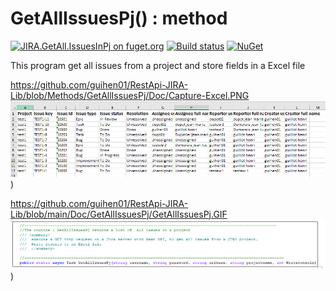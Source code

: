 # GetAllIssuesPj() : method
 
 [![JIRA.GetAll.IssuesInPj on fuget.org](https://www.fuget.org/packages/JIRA.GetAll.IssuesInPj/badge.svg)](https://www.fuget.org/packages/JIRA.GetAll.IssuesInPj)
[![Build status](https://ci.appveyor.com/api/projects/status/t25pekb23qqorbym?svg=true)](https://ci.appveyor.com/project/guihen01/getallissuespj)
[![NuGet](https://img.shields.io/nuget/v/JIRA.GetAll.IssuesInPj.svg)](https://www.nuget.org/packages/JIRA.GetAll.IssuesInPj/)

This program get all issues from a project and store fields in a Excel file
 
https://github.com/guihen01/RestApi-JIRA-Lib/blob/Methods/GetAllIssuesPj/Doc/Capture-Excel.PNG
 ![alt text]( https://github.com/guihen01/RestApi-JIRA-Lib/blob/Methods/GetAllIssuesPj/Doc/Capture-Excel.PNG "Logo Title Text 1"))

https://github.com/guihen01/RestApi-JIRA-Lib/blob/main/Doc/GetAllIssuesPj/GetAllIssuesPj.GIF
![alt text]( https://github.com/guihen01/RestApi-JIRA-Lib/blob/main/Doc/GetAllIssuesPj/GetAllIssuesPj.GIF "Logo Title Text 1"))
